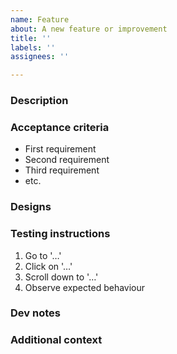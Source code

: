 ```yaml
---
name: Feature
about: A new feature or improvement
title: ''
labels: ''
assignees: ''

---
```


### Description
<!-- A clear and concise description of what the new feature or improvement is. -->

### Acceptance criteria
<!-- A list of predefined requirements that must be met in order to mark the issue as complete. -->

* First requirement
* Second requirement
* Third requirement
* etc.

### Designs
<!-- If applicable, add screenshots or links to the UI design for this feature. -->

### Testing instructions
<!-- If applicable, a list of instructions that will aid in confirming that the new feature or improvement is working as expected. -->

1. Go to '…'
2. Click on '…'
3. Scroll down to '…'
4. Observe expected behaviour

### Dev notes
<!-- If applicable, additional technical or implementation details that will help when developing this feature or improvement. -->

### Additional context
<!-- Any additional context or details you think might be helpful. -->
<!-- Ticket numbers/links, P2s, project threads, etc. -->
